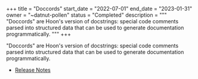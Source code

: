 +++
title = "Doccords"
start_date = "2022-07-01"
end_date = "2023-01-31"
owner = "~datnut-pollen"
status = "Completed"
description = """
"Doccords" are Hoon's version of docstrings: special code comments parsed into structured data that can be used to generate documentation programmatically.
"""
+++

"Doccords" are Hoon's version of docstrings: special code comments parsed into structured data that can be used to generate documentation programmatically.

- [Release Notes](https://github.com/urbit/urbit/releases/tag/urbit-os-v2.131)
